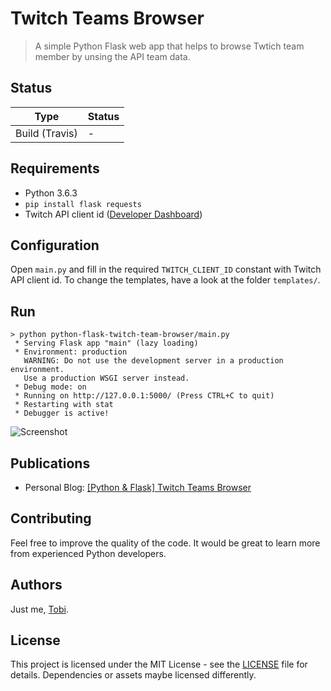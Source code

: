 # Twitch Teams Browser
> A simple Python Flask web app that helps to browse Twtich team member by unsing the API team data.

## Status

|Type|Status|
|----|------|
|Build (Travis)| - |

## Requirements

- Python 3.6.3
- `pip install flask requests`
- Twitch API client id ([Developer Dashboard](https://dev.twitch.tv/console/apps))

## Configuration

Open `main.py` and fill in the required `TWITCH_CLIENT_ID` constant with Twitch API client id.
To change the templates, have a look at the folder `templates/`.

## Run

```
> python python-flask-twitch-team-browser/main.py
 * Serving Flask app "main" (lazy loading)
 * Environment: production
   WARNING: Do not use the development server in a production environment.
   Use a production WSGI server instead.
 * Debug mode: on
 * Running on http://127.0.0.1:5000/ (Press CTRL+C to quit)
 * Restarting with stat
 * Debugger is active!
```

![Screenshot](https://tscholze.uber.space/wp-content/uploads/2019/04/Bildschirmfoto-2019-04-06-um-09.08.08-768x937.png)

## Publications
- Personal Blog: [[Python & Flask] Twitch Teams Browser](https://tscholze.uber.space/2019/04/06/python-flask-twitch-teams-browser/)


## Contributing

Feel free to improve the quality of the code. It would be great to learn more from experienced Python developers.

## Authors

Just me, [Tobi]([https://tscholze.github.io).

## License

This project is licensed under the MIT License - see the [LICENSE](LICENSE.md) file for details.
Dependencies or assets maybe licensed differently.
